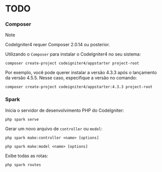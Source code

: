 # TODO

### Composer

> [!NOTE]  
> CodeIgniter4 requer Composer 2.0.14 ou posterior.

Utilizando o `Composer` para instalar o CodeIgniter4 no seu sistema:

```shell
composer create-project codeigniter4/appstarter project-root
```

Por exemplo, você pode querer instalar a versão 4.3.3 após o lançamento da versão 4.5.5. Nesse caso, especifique a versão no comando:

```shell
composer create-project codeigniter4/appstarter:4.3.3 project-root
```

### Spark

Inicia o servidor de desenvolvimento PHP do CodeIgniter:

```shell
php spark serve
```

Gerar um novo arquivo de `controller` ou `model`:

```shell
php spark make:controller <name> [options]
```

```shell
php spark make:model <name> [options]
```

Exibe todas as rotas:

```shell
php spark routes
```
